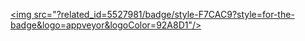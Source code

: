 <a href="link" target="_blank"><img src="<i class="fi fi-rs-gem"></i>?related_id=5527981/badge/style-F7CAC9?style=for-the-badge&logo=appveyor&logoColor=92A8D1"/></a>
